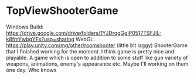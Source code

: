 # TopViewShooterGame
Windows Build: https://drive.google.com/drive/folders/1YJDrqgGgiP0517TSFJlL-k8fmYwbgYFs?usp=sharing
WebGL: https://play.unity.com/mg/other/roomshooter (little bit laggy)
ShooterGame that I finished working for the moment. I think game is pretty nice and playable.
A game which is open to addition to some stuff like gun variety of weapons, animations, enemy's appearance etc.
Maybe I'll working on them one day. Who knows

